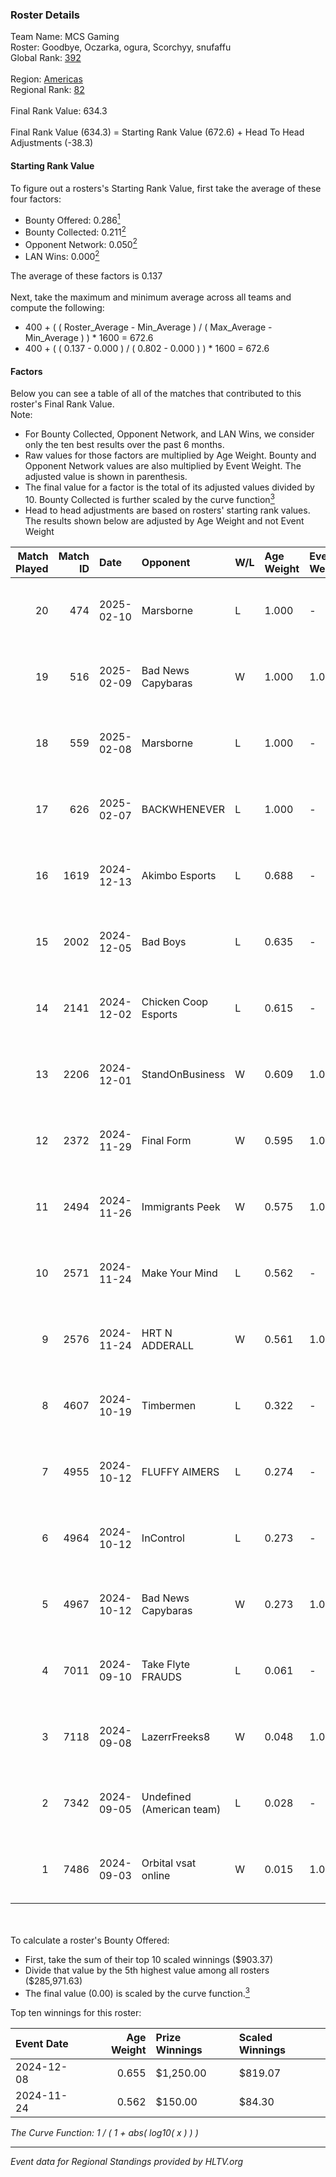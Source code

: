 ### Roster Details<br />
Team Name: MCS Gaming<br />
Roster: Goodbye, Oczarka, ogura, Scorchyy, snufaffu<br />
Global Rank: [392](../../standings_global_2025_02_28.md)<br />
<br />
Region: [Americas]( ../../standings_americas_2025_02_28.md)<br />
Regional Rank: [82]( ../../standings_americas_2025_02_28.md)<br />
<br />
Final Rank Value:  634.3<br />
<br />
Final Rank Value (634.3) = Starting Rank Value (672.6) + Head To Head Adjustments (-38.3)<br />

#### Starting Rank Value<br />
To figure out a rosters's Starting Rank Value, first take the average of these four factors:<br />
- Bounty Offered: 0.286[<sup>1</sup>](#table2)
- Bounty Collected: 0.211[<sup>2</sup>](#table1)
- Opponent Network: 0.050[<sup>2</sup>](#table1)
- LAN Wins: 0.000[<sup>2</sup>](#table1)

The average of these factors is 0.137<br />
<br />
Next, take the maximum and minimum average across all teams and compute the following:<br />
- 400 + ( ( Roster_Average - Min_Average ) / ( Max_Average - Min_Average ) ) * 1600 = 672.6
- 400 + ( ( 0.137 - 0.000 ) / ( 0.802 - 0.000 ) ) * 1600 = 672.6


#### Factors<br />
Below you can see a table of all of the matches that contributed to this roster's Final Rank Value.<br />
Note:<br />

- For Bounty Collected, Opponent Network, and LAN Wins, we consider only the ten best results over the past 6 months.
- Raw values for those factors are multiplied by Age Weight. Bounty and Opponent Network values are also multiplied by Event Weight. The adjusted value is shown in parenthesis.
- The final value for a factor is the total of its adjusted values divided by 10. Bounty Collected is further scaled by the curve function[<sup>3</sup>](#curveFunction)
- Head to head adjustments are based on rosters' starting rank values. The results shown below are adjusted by Age Weight and not Event Weight
<span id="table1"></span><br />


| Match Played | Match ID | Date       | Opponent                  | W/L | Age Weight | Event Weight | Bounty Collected | Opponent Network | LAN Wins  | H2H Adj. | Roster                                             |
| -: | -: | :- | :- | :- | :- | :- | :- | :- | :- | -: | :- |
|           20 |      474 | 2025-02-10 | Marsborne                 | L   | 1.000      | -            | -                | -                | -         |    -8.24 | Goodbye, Oczarka, ogura, Scorchyy, snufaffu        |
|           19 |      516 | 2025-02-09 | Bad News Capybaras        | W   | 1.000      | 1.000        | 0.001 (0.001)    | 0.224 (0.224)    | 0 (0.000) |    18.54 | Goodbye, Oczarka, ogura, Scorchyy, snufaffu        |
|           18 |      559 | 2025-02-08 | Marsborne                 | L   | 1.000      | -            | -                | -                | -         |    -9.84 | Goodbye, Oczarka, ogura, Scorchyy, snufaffu        |
|           17 |      626 | 2025-02-07 | BACKWHENEVER              | L   | 1.000      | -            | -                | -                | -         |   -20.65 | Goodbye, Oczarka, ogura, Scorchyy, snuffafu        |
|           16 |     1619 | 2024-12-13 | Akimbo Esports            | L   | 0.688      | -            | -                | -                | -         |    -8.04 | Goodbye, Oczarka, ogura, Scorchyy, snufaffu        |
|           15 |     2002 | 2024-12-05 | Bad Boys                  | L   | 0.635      | -            | -                | -                | -         |    -9.48 | Goodbye, Oczarka, ogura, Scorchyy, snufaffu        |
|           14 |     2141 | 2024-12-02 | Chicken Coop Esports      | L   | 0.615      | -            | -                | -                | -         |    -8.39 | Goodbye, Oczarka, ogura, Scorchyy, snufaffu        |
|           13 |     2206 | 2024-12-01 | StandOnBusiness           | W   | 0.609      | 1.000        | 0.000 (0.000)    | 0.058 (0.035)    | 0 (0.000) |     3.64 | Goodbye, Oczarka, ogura, Scorchyy, snufaffu        |
|           12 |     2372 | 2024-11-29 | Final Form                | W   | 0.595      | 1.000        | 0.000 (0.000)    | 0.061 (0.036)    | 0 (0.000) |     3.27 | Goodbye, Oczarka, ogura, Scorchyy, snufaffu        |
|           11 |     2494 | 2024-11-26 | Immigrants Peek           | W   | 0.575      | 1.000        | 0.002 (0.001)    | 0.241 (0.139)    | 0 (0.000) |    10.13 | Goodbye, Oczarka, ogura, Scorchyy, snufaffu        |
|           10 |     2571 | 2024-11-24 | Make Your Mind            | L   | 0.562      | -            | -                | -                | -         |    -6.39 | jBREEEZY, Oczarka, ogura, Scorchyy, snufaffu       |
|            9 |     2576 | 2024-11-24 | HRT N ADDERALL            | W   | 0.561      | 1.000        | 0.000 (0.000)    | 0.000 (0.000)    | 0 (0.000) |     4.96 | jBREEEZY, Oczarka, ogura, Scorchyy, snufaffu       |
|            8 |     4607 | 2024-10-19 | Timbermen                 | L   | 0.322      | -            | -                | -                | -         |    -4.71 | GibbyATL, Goodbye, ogura, Scorchyy, snufaffu       |
|            7 |     4955 | 2024-10-12 | FLUFFY AIMERS             | L   | 0.274      | -            | -                | -                | -         |    -2.07 | jBREEEZY, Oczarka, Scorchyy, snufaffu, Stay_Classy |
|            6 |     4964 | 2024-10-12 | InControl                 | L   | 0.273      | -            | -                | -                | -         |    -4.46 | jBREEEZY, Oczarka, Scorchyy, snufaffu, Stay_Classy |
|            5 |     4967 | 2024-10-12 | Bad News Capybaras        | W   | 0.273      | 1.000        | 0.001 (0.000)    | 0.224 (0.061)    | 0 (0.000) |     5.03 | jBREEEZY, Oczarka, Scorchyy, snufaffu, Stay_Classy |
|            4 |     7011 | 2024-09-10 | Take Flyte FRAUDS         | L   | 0.061      | -            | -                | -                | -         |    -1.43 | Goodbye, Oczarka, Scorchyy, snufaffu, Stay_Classy  |
|            3 |     7118 | 2024-09-08 | LazerrFreeks8             | W   | 0.048      | 1.000        | 0.000 (0.000)    | 0.000 (0.000)    | 0 (0.000) |     0.27 | Goodbye, Oczarka, Scorchyy, snufaffu, Stay_Classy  |
|            2 |     7342 | 2024-09-05 | Undefined (American team) | L   | 0.028      | -            | -                | -                | -         |    -0.48 | Goodbye, Oczarka, Scorchyy, snufaffu, Stay_Classy  |
|            1 |     7486 | 2024-09-03 | Orbital vsat online       | W   | 0.015      | 1.000        | 0.000 (0.000)    | 0.005 (0.000)    | 0 (0.000) |     0.08 | Goodbye, Oczarka, Scorchyy, snufaffu, Stay_Classy  |

<br />
<span id="table2"></span><br />
To calculate a roster's Bounty Offered:<br />

- First, take the sum of their top 10 scaled winnings ($903.37)
- Divide that value by the 5th highest value among all rosters ($285,971.63)
- The final value (0.00) is scaled by the curve function.[<sup>3</sup>](#curveFunction)

Top ten winnings for this roster:<br />

| Event Date | Age Weight | Prize Winnings | Scaled Winnings |
| :- | -: | :- | :- |
| 2024-12-08 |      0.655 | $1,250.00      | $819.07         |
| 2024-11-24 |      0.562 | $150.00        | $84.30          |


<span id="curveFunction"></span>_The Curve Function: 1 / ( 1 + abs( log10( x ) ) )_<br />

---
_Event data for Regional Standings provided by HLTV.org_<br />
